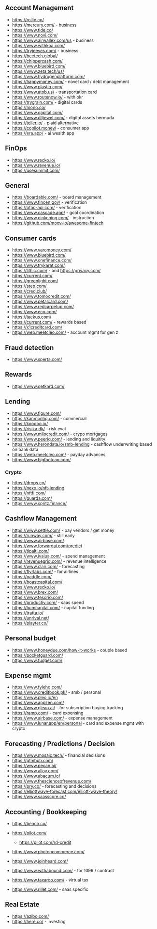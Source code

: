 ## Account Management

- https://rollie.co/
- https://mercury.com/ - business
- https://www.tide.co/
- https://www.novi.com/
- https://www.airwallex.com/us - business
- https://www.withkoa.com/
- https://tryjeeves.com/ - business
- https://beetech.global/
- https://chippercash.com/
- https://www.bluebird.com/
- https://www.zeta.tech/us/
- https://www.hydrogenplatform.com/
- https://happymoney.com/ - novel card / debt management
- https://www.plastiq.com/
- https://www.atob.us/ - transportation card
- https://www.routenow.io/ - with okr
- https://trygrain.com/ - digital cards
- https://mono.co/
- https://www.qapital.com/
- https://www.dltjewel.com/ - digital assets bermuda
- https://teller.io/ - plaid alternative
- https://copilot.money/ - consumer app
- https://era.app/ - ai wealth app

## FinOps

- https://www.recko.io/
- https://www.revenue.io/
- https://usesummit.com/

## General

- https://boardable.com/ - board management
- https://www.fincen.gov/ - verification
- https://ofac-api.com/ - verification
- https://www.cascade.app/ - goal coordination
- https://www.oinkching.com/ - instruction
- https://github.com/moov-io/awesome-fintech

## Consumer cards

- https://www.varomoney.com/
- https://www.bluebird.com/
- https://www.onefinance.com/
- https://www.trykarat.com/
- https://lithic.com/ - and https://privacy.com/
- https://current.com/
- https://greenlight.com/
- https://step.com/
- https://cred.club/
- https://www.tomocredit.com/
- https://www.petalcard.com/
- https://www.redcarpetup.com/
- https://www.eco.com/
- https://taekus.com/
- https://current.com/ - rewards based
- https://x1creditcard.com/
- https://web.meetcleo.com/ - account mgmt for gen z

## Fraud detection

- https://www.sperta.com/

## Rewards

- https://www.getkard.com/

## Lending

- https://www.figure.com/
- https://kanmonhq.com/ - commercial
- https://koodoo.io/
- https://risika.dk/ - risk eval
- https://www.milocredit.com/ - crypo mortgages
- https://www.peeriq.com/ - lending and liquitity
- https://www.herondata.io/smb-lending - cashflow underwriting based on bank data
- https://web.meetcleo.com/ - payday advances
- https://www.bigfootcap.com/

### Crypto

- https://drops.co/
- https://nexo.io/nft-lending
- https://nftfi.com/
- https://guarda.com/
- https://www.spritz.finance/

## Cashflow Management

- https://www.settle.com/ - pay vendors / get money
- https://runway.com/ - still early
- https://www.airbase.com/
- https://www.forwardai.com/predict
- https://tipalti.com/
- https://www.ivalua.com/ - spend management
- https://revenuegrid.com/ - revenue intelligence
- https://www.clari.com/ - forecasting
- https://flyrlabs.com/ - for airlines
- https://paddle.com/
- https://boastcapital.com/
- https://www.recko.io/
- https://www.brex.com/
- https://www.tesorio.com/
- https://productiv.com/ - saas spend
- https://humcapital.com/ - capital funding
- https://tratta.io/
- https://unrival.net/
- https://playter.co/

## Personal budget

- https://www.honeydue.com/how-it-works - couple based
- https://pocketguard.com/
- https://www.fudget.com/

## Expense mgmt

- https://www.fylehq.com/
- https://www.creditbook.pk/ - smb / personal
- https://www.pleo.io/en
- https://www.appzen.com/
- https://www.glean.ai/ - for subscription buying tracking
- https://ramp.com/ - card expensing
- https://www.airbase.com/ - expense management
- https://www.lunar.app/en/personal - card and expense mgmt with crypto

## Forecasting / Predictions / Decision

- https://www.mosaic.tech/ - financial decisions
- https://gtmhub.com/
- https://www.pecan.ai/
- https://www.alloy.com/
- https://www.abacum.io/
- https://www.thescienceofrevenue.com/
- https://pry.co/ - forecasting and decisions
- https://elliottwave-forecast.com/elliott-wave-theory/
- https://www.saasscore.co/

## Accounting / Bookkeeping

- https://bench.co/
- https://pilot.com/
  - https://pilot.com/rd-credit
- https://www.photoncommerce.com/
- https://www.joinheard.com/
- https://www.withabound.com/ - for 1099 / contract

- https://www.taxaroo.com/ - virtual tax
- https://www.rillet.com/ - saas specific

## Real Estate

- https://azibo.com/
- https://here.co/ - investing 
